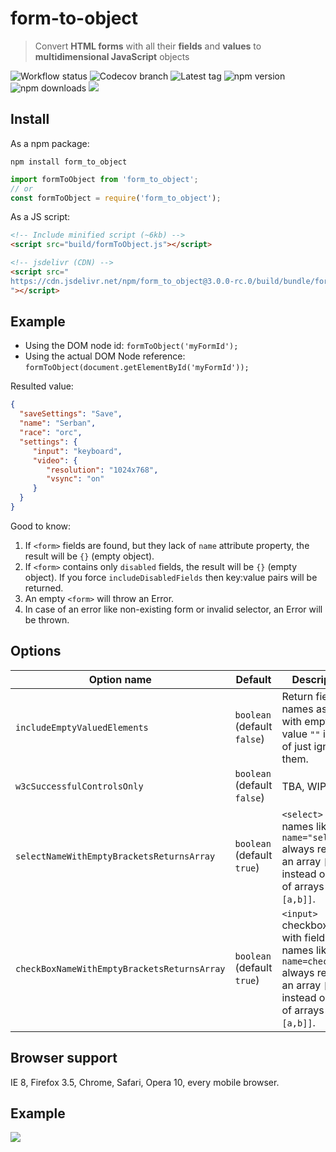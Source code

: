 # form-to-object
> Convert **HTML forms** with all their **fields** and **values** to **multidimensional JavaScript** objects

![Workflow status](https://img.shields.io/github/actions/workflow/status/serbanghita/formToObject/test.yml?style=flat-square)
![Codecov branch](https://img.shields.io/codecov/c/gh/serbanghita/formToObject.js/v.2.1.0?token=BZRS4v9AWy&style=flat-square)
![Latest tag](https://img.shields.io/github/v/tag/serbanghita/formToObject?style=flat-square)
![npm version](https://img.shields.io/npm/v/form_to_object?style=flat-square)
![npm downloads](https://img.shields.io/npm/dm/form_to_object?style=flat-square)
[![](https://data.jsdelivr.com/v1/package/npm/form_to_object/badge)](https://www.jsdelivr.com/package/npm/form_to_object)

## Install

As a npm package:

```shell
npm install form_to_object
```

```js
import formToObject from 'form_to_object';
// or
const formToObject = require('form_to_object');
```

As a JS script:

```html
<!-- Include minified script (~6kb) -->
<script src="build/formToObject.js"></script>

<!-- jsdelivr (CDN) -->
<script src="
https://cdn.jsdelivr.net/npm/form_to_object@3.0.0-rc.0/build/bundle/formToObject.min.js
"></script>
```

## Example

* Using the DOM node id: `formToObject('myFormId');`
* Using the actual DOM Node reference: `formToObject(document.getElementById('myFormId'));`

Resulted value:

```json
{
  "saveSettings": "Save",
  "name": "Serban",
  "race": "orc",
  "settings": {
     "input": "keyboard",
     "video": {
        "resolution": "1024x768",
        "vsync": "on"
     }
  }
}
```

Good to know:

1. If `<form>` fields are found, but they lack of `name` attribute property, the result will be `{}` (empty object).
2. If `<form>` contains only `disabled` fields, the result will be `{}` (empty object). If you force `includeDisabledFields` then key:value pairs will be returned.
3. An empty `<form>` will throw an Error.
4. In case of an error like non-existing form or invalid selector, an Error will be thrown.

## Options

| Option name                                 | Default                     | Description                                                                                                                          |
|---------------------------------------------|-----------------------------|--------------------------------------------------------------------------------------------------------------------------------------|
| `includeEmptyValuedElements`                | `boolean` (default `false`) | Return field names as keys with empty value `""` instead of just ignoring them.                                                      | 
| `w3cSuccessfulControlsOnly`                 | `boolean` (default `false`) | TBA, WIP                                                                                                                             |
| `selectNameWithEmptyBracketsReturnsArray`   | `boolean` (default `true`)  | `<select>` field names like `name="select[]"` always return an array `[a,b]` instead or array of arrays `[0: [a,b]]`.                |
| `checkBoxNameWithEmptyBracketsReturnsArray` | `boolean` (default `true`)  | `<input>` checkboxes with field names like `name=checkbox[]` always return an array `[a,b]` instead or array of arrays `[0: [a,b]]`. |


## Browser support

IE 8, Firefox 3.5, Chrome, Safari, Opera 10, every mobile browser.

## Example

![](http://serbanghita.github.io/form-to-object/formToObj-demo.png)